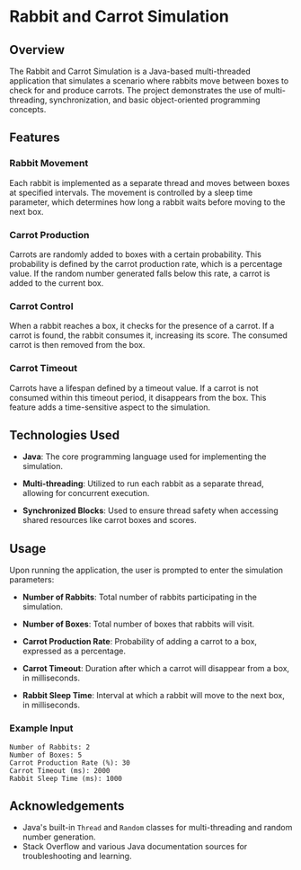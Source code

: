 # Rabbit and Carrot Simulation

## Overview

The Rabbit and Carrot Simulation is a Java-based multi-threaded application that simulates a scenario where rabbits move between boxes to check for and produce carrots. The project demonstrates the use of multi-threading, synchronization, and basic object-oriented programming concepts.

## Features

### Rabbit Movement

Each rabbit is implemented as a separate thread and moves between boxes at specified intervals. The movement is controlled by a sleep time parameter, which determines how long a rabbit waits before moving to the next box.

### Carrot Production

Carrots are randomly added to boxes with a certain probability. This probability is defined by the carrot production rate, which is a percentage value. If the random number generated falls below this rate, a carrot is added to the current box.

### Carrot Control

When a rabbit reaches a box, it checks for the presence of a carrot. If a carrot is found, the rabbit consumes it, increasing its score. The consumed carrot is then removed from the box.

### Carrot Timeout

Carrots have a lifespan defined by a timeout value. If a carrot is not consumed within this timeout period, it disappears from the box. This feature adds a time-sensitive aspect to the simulation.

## Technologies Used

- **Java**: The core programming language used for implementing the simulation.
  
- **Multi-threading**: Utilized to run each rabbit as a separate thread, allowing for concurrent execution.

- **Synchronized Blocks**: Used to ensure thread safety when accessing shared resources like carrot boxes and scores.

## Usage

Upon running the application, the user is prompted to enter the simulation parameters:

- **Number of Rabbits**: Total number of rabbits participating in the simulation.
  
- **Number of Boxes**: Total number of boxes that rabbits will visit.

- **Carrot Production Rate**: Probability of adding a carrot to a box, expressed as a percentage.

- **Carrot Timeout**: Duration after which a carrot will disappear from a box, in milliseconds.

- **Rabbit Sleep Time**: Interval at which a rabbit will move to the next box, in milliseconds.

### Example Input

```
Number of Rabbits: 2
Number of Boxes: 5
Carrot Production Rate (%): 30
Carrot Timeout (ms): 2000
Rabbit Sleep Time (ms): 1000
```

## Acknowledgements

- Java's built-in `Thread` and `Random` classes for multi-threading and random number generation.
- Stack Overflow and various Java documentation sources for troubleshooting and learning.
